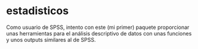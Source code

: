 # estadisticos

Como usuario de SPSS, intento con este (mi primer) paquete proporcionar unas herramientas para el análisis descriptivo de datos con unas funciones y unos outputs similares al de SPSS.


